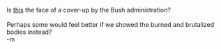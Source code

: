 Is <a href="http://www.militarycity.com/valor/honor.html">this</a> the face of a cover-up by the Bush administration?  
<br />Perhaps some would feel better if we showed the burned and brutalized bodies instead?
<br />-m
<br />
<br />